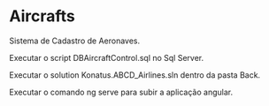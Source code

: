 # Aircrafts

Sistema de Cadastro de Aeronaves.



Executar o script DBAircraftControl.sql no Sql Server.

Executar o solution Konatus.ABCD_Airlines.sln dentro da pasta Back.

Executar o comando ng serve para subir a aplicação angular.
